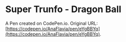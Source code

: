 # Super Trunfo - Dragon Ball

A Pen created on CodePen.io. Original URL: [https://codepen.io/AnaFlavia/pen/eYgBBYq](https://codepen.io/AnaFlavia/pen/eYgBBYq).

